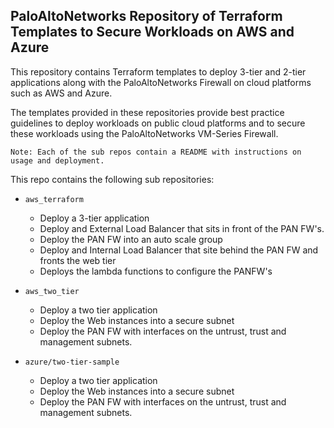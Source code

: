 PaloAltoNetworks Repository of Terraform Templates to Secure Workloads on AWS and Azure
---------------------------------------------------------------------------------------

This repository contains Terraform templates to deploy 3-tier and 2-tier applications along with the PaloAltoNetworks Firewall
on cloud platforms such as AWS and Azure.

The templates provided in these repositories provide best practice guidelines to deploy workloads on public cloud platforms
and to secure these workloads using the PaloAltoNetworks VM-Series Firewall.

``` Note: Each of the sub repos contain a README with instructions on usage and deployment. ```

This repo contains the following sub repositories:

   - ``` aws_terraform ```

      - Deploy a 3-tier application
      - Deploy and External Load Balancer that sits in front of the PAN FW's.
      - Deploy the PAN FW into an auto scale group
      - Deploy and Internal Load Balancer that site behind the PAN FW and fronts the web tier
      - Deploys the lambda functions to configure the PANFW's

   - ``` aws_two_tier ```

      - Deploy a two tier application
      - Deploy the Web instances into a secure subnet
      - Deploy the PAN FW with interfaces on the untrust, trust and management subnets.

   - ``` azure/two-tier-sample ```

      - Deploy a two tier application
      - Deploy the Web instances into a secure subnet
      - Deploy the PAN FW with interfaces on the untrust, trust and management subnets.
